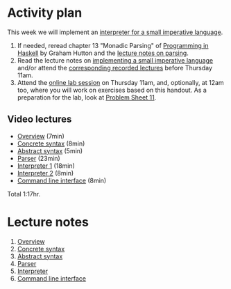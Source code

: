 # Activity plan

This week we will implement an [interpreter for a small imperative language](README.md).

 1. If needed, reread chapter 13 "Monadic Parsing" of [Programming in Haskell](http://www.cs.nott.ac.uk/~pszgmh/pih.html) by Graham Hutton and the [lecture notes on parsing](../monads.md#monadic-parsing).
 2. Read the lecture notes on [implementing a small imperative language](README.md) and/or attend the [corresponding recorded lectures](#videolectures) before Thursday 11am.
 3. Attend the [online lab session](https://bham-ac-uk.zoom.us/j/85169857270?pwd=Vzhpc2hBbUI4NEl3TnEvTlRaRjM2UT09) on Thursday 11am, and, optionally, at 12am too, where you will work on exercises based on this handout. As a preparation for the lab, look at [Problem Sheet 11](/ProblemSheets/ProblemSheet-Week11.md).

<a name="videolectures"></a>
## Video lectures

  * [Overview](https://bham.cloud.panopto.eu/Panopto/Pages/Viewer.aspx?id=c37094a4-9a88-4803-8f73-ac85012eb81b) (7min)
  * [Concrete syntax](https://bham.cloud.panopto.eu/Panopto/Pages/Viewer.aspx?id=b173484f-59de-4533-bbdd-ac85012e8bb2) (8min)
  * [Abstract syntax](https://bham.cloud.panopto.eu/Panopto/Pages/Viewer.aspx?id=78c83470-4c37-4279-bef8-ac85012e8be3) (5min)
  * [Parser](https://bham.cloud.panopto.eu/Panopto/Pages/Viewer.aspx?id=2b11842f-958c-48c6-bf16-ac85012ed0f0) (23min)
  * [Interpreter 1](https://bham.cloud.panopto.eu/Panopto/Pages/Viewer.aspx?id=9a8291ac-6408-426b-8da2-ac85012e8c54) (18min)
  * [Interpreter 2](https://bham.cloud.panopto.eu/Panopto/Pages/Viewer.aspx?id=0647b342-d76a-4842-a1cc-ac85012e8c27) (8min)
  * [Command line interface](https://bham.cloud.panopto.eu/Panopto/Pages/Viewer.aspx?id=42bd0989-17ef-484d-bdf2-ac85012f0075) (8min)

  Total 1:17hr.

# Lecture notes

  1. [Overview](Overview.md)
  1. [Concrete syntax](ConcreteSyntax.md)
  1. [Abstract syntax](AbstractSyntax.md)
  1. [Parser](Parser.md)
  1. [Interpreter](Interpreter.md)
  1. [Command line interface](Runxy.md)
